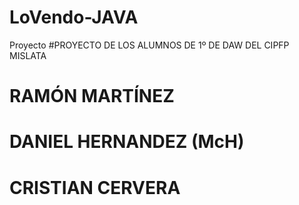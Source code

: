 # LoVendo-JAVA
Proyecto
#PROYECTO DE LOS ALUMNOS DE 1º DE DAW DEL CIPFP MISLATA
# RAMÓN MARTÍNEZ 
# DANIEL HERNANDEZ (McH)
# CRISTIAN CERVERA
